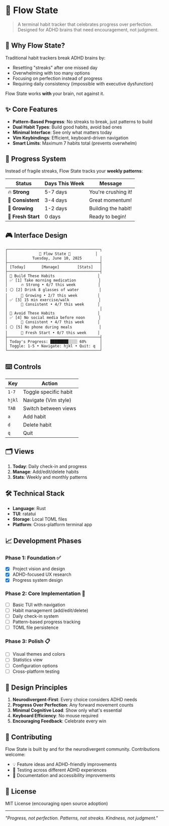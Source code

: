 # 🌊 Flow State

> A terminal habit tracker that celebrates progress over perfection. Designed for ADHD brains that need encouragement, not judgment.

## 🧠 Why Flow State?

Traditional habit trackers break ADHD brains by:
- Resetting "streaks" after one missed day
- Overwhelming with too many options
- Focusing on perfection instead of progress
- Requiring daily consistency (impossible with executive dysfunction)

Flow State works **with** your brain, not against it.

## ✨ Core Features

- **Pattern-Based Progress**: No streaks to break, just patterns to build
- **Dual Habit Types**: Build good habits, avoid bad ones
- **Minimal Interface**: See only what matters today
- **Vim Keybindings**: Efficient, keyboard-driven navigation
- **Smart Limits**: Maximum 7 habits total (prevents overwhelm)

## 🔄 Progress System

Instead of fragile streaks, Flow State tracks your **weekly patterns**:

| Status | Days This Week | Message |
|--------|----------------|---------|
| 🔥 **Strong** | 5-7 days | You're crushing it! |
| 🎯 **Consistent** | 3-4 days | Great momentum! |
| 🌱 **Growing** | 1-2 days | Building the habit! |
| 🔄 **Fresh Start** | 0 days | Ready to begin! |

## 🎮 Interface Design

```
┌─────────────────────────────────────────┐
│              🌊 Flow State 🌊           │
│           Tuesday, June 10, 2025        │
├─────────────────────────────────────────┤
│ [Today]       [Manage]        [Stats]   │
├─────────────────────────────────────────┤
│ 🌟 Build These Habits                   │
│ ✅ [1] Take morning medication          │
│      🔥 Strong • 6/7 this week          │
│ ⚪ [2] Drink 8 glasses of water         │
│      🌱 Growing • 2/7 this week         │
│ ✅ [3] 15 min exercise/walk             │
│      🎯 Consistent • 4/7 this week      │
│                                         │
│ 🚫 Avoid These Habits                   │
│ ✅ [4] No social media before noon      │
│      🎯 Consistent • 4/7 this week      │
│ ⚪ [5] No phone during meals            │
│      🔄 Fresh Start • 0/7 this week     │
├─────────────────────────────────────────┤
│ Today's Progress: ████████░░░░ 60%      │
│ Toggle: 1-5 • Navigate: hjkl • Quit: q  │
└─────────────────────────────────────────┘
```

## ⌨️ Controls

| Key | Action |
|-----|--------|
| `1-7` | Toggle specific habit |
| `hjkl` | Navigate (Vim style) |
| `TAB` | Switch between views |
| `a` | Add habit |
| `d` | Delete habit |
| `q` | Quit |

## 🗂️ Views

1. **Today**: Daily check-in and progress
2. **Manage**: Add/edit/delete habits
3. **Stats**: Weekly and monthly patterns

## 🛠️ Technical Stack

- **Language**: Rust
- **TUI**: ratatui
- **Storage**: Local TOML files
- **Platform**: Cross-platform terminal app

## 📈 Development Phases

### Phase 1: Foundation ✅
- [x] Project vision and design
- [x] ADHD-focused UX research
- [x] Progress system design

### Phase 2: Core Implementation 🔄
- [ ] Basic TUI with navigation
- [ ] Habit management (add/edit/delete)
- [ ] Daily check-in system
- [ ] Pattern-based progress tracking
- [ ] TOML file persistence

### Phase 3: Polish 📋
- [ ] Visual themes and colors
- [ ] Statistics view
- [ ] Configuration options
- [ ] Cross-platform testing

## 🎯 Design Principles

1. **Neurodivergent-First**: Every choice considers ADHD needs
2. **Progress Over Perfection**: Any forward movement counts
3. **Minimal Cognitive Load**: Show only what's essential
4. **Keyboard Efficiency**: No mouse required
5. **Encouraging Feedback**: Celebrate every win

## 🤝 Contributing

Flow State is built by and for the neurodivergent community. Contributions welcome:

- 💡 Feature ideas and ADHD-friendly improvements
- 🐛 Testing across different ADHD experiences
- 📝 Documentation and accessibility improvements

## 📝 License

MIT License (encouraging open source adoption)

---

_"Progress, not perfection. Patterns, not streaks. Kindness, not judgment."_
